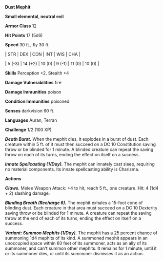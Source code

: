 **Dust Mephit**

**Small elemental, neutral evil**

**Armor Class** 12

**Hit Points** 17 (5d6)

**Speed** 30 ft., fly 30 ft.

|   STR   |   DEX   |   CON   |   INT   |   WIS   |   CHA   |
  
| 5 (-3) | 14 (+2) | 10 (0) | 9 (-1) | 11 (0) | 10 (0) |

**Skills** Perception +2, Stealth +4

**Damage Vulnerabilities** fire

**Damage Immunities** poison

**Condition Immunities** poisoned

**Senses** darkvision 60 ft.

**Languages** Auran, Terran

**Challenge** 1/2 (100 XP)

***Death Burst.*** When the mephit dies, it explodes in a burst of dust. Each creature within 5 ft. of it must then succeed on a DC 10 Constitution saving throw or be blinded for 1 minute. A blinded creature can repeat the saving throw on each of its turns, ending the effect on itself on a success.

***Innate Spellcasting (1/Day).*** The mephit can innately cast sleep, requiring no material components. Its innate spellcasting ability is Charisma.

**Actions**

***Claws.*** Melee Weapon Attack: +4 to hit, reach 5 ft., one creature. Hit: 4 (1d4 + 2) slashing damage.

***Blinding Breath (Recharge 6).*** The mephit exhales a 15-foot cone of blinding dust. Each creature in that area must succeed on a DC 10 Dexterity saving throw or be blinded for 1 minute. A creature can repeat the saving throw at the end of each of its turns, ending the effect on itself on a success.

***Variant: Summon Mephits (1/Day).*** The mephit has a 25 percent chance of summoning 1d4 mephits of its kind. A summoned mephit appears in an unoccupied space within 60 feet of its summoner, acts as an ally of its summoner, and can't summon other mephits. It remains for 1 minute, until it or its summoner dies, or until its summoner dismisses it as an action.

